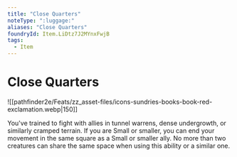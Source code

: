 ```yaml
---
title: "Close Quarters"
noteType: ":luggage:"
aliases: "Close Quarters"
foundryId: Item.LiDtz7J2MYnxFwjB
tags:
  - Item
---
```


# Close Quarters
![[pathfinder2e/Feats/zz_asset-files/icons-sundries-books-book-red-exclamation.webp|150]]

You've trained to fight with allies in tunnel warrens, dense undergrowth, or similarly cramped terrain. If you are Small or smaller, you can end your movement in the same square as a Small or smaller ally. No more than two creatures can share the same space when using this ability or a similar one.
